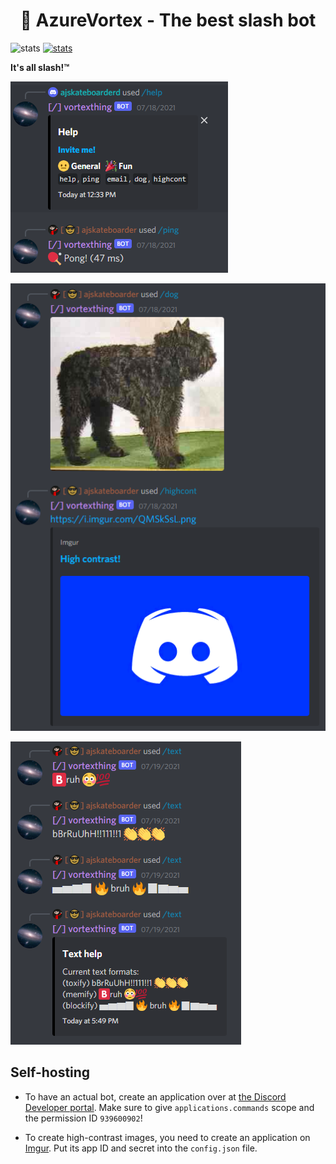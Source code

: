 <h1 align="center">🌌 AzureVortex - The best slash bot</h1>

![stats](https://shields.io/badge/status-alpha-yellow) [![stats](https://shields.io/badge/invite-the%20bot-purple)](https://discord.com/api/oauth2/authorize?client_id=865975119801221120&permissions=939600902&scope=applications.commands%20bot)

**It's all slash!™**

![img](https://raw.githubusercontent.com/ajskateboarder/stuff/main/stuff/images2.png)

![img1](https://raw.githubusercontent.com/ajskateboarder/stuff/main/stuff/images1.png)

![img2](https://raw.githubusercontent.com/ajskateboarder/stuff/main/stuff/images.png)

## Self-hosting

- To have an actual bot, create an application over at [the Discord Developer portal](https://discord.com/developers). Make sure to give `applications.commands` scope and the permission ID `939600902`!

- To create high-contrast images, you need to create an application on [Imgur](https://api.imgur.com). Put its app ID and secret into the `config.json` file. 
